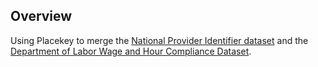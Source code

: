 <!--fused:readme-->
## Overview

Using Placekey to merge the [National Provider Identifier dataset](https://www.placekey.io/datasets/national-provider-identifier) and the [Department of Labor Wage and Hour Compliance Dataset](https://www.placekey.io/datasets/department-of-labor-wage-and-hour-compliance-data). 
